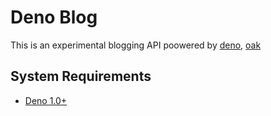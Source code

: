 # Deno Blog
This is an experimental blogging API poowered by [deno](https://deno.land/), [oak](https://deno.land/x/oak/)

## System Requirements
- [Deno 1.0+](https://deno.land/)


